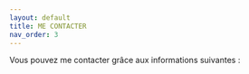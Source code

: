 ```yaml
---
layout: default
title: ME CONTACTER
nav_order: 3
---
```


<p>Vous pouvez me contacter grâce aux informations suivantes :<p> 
